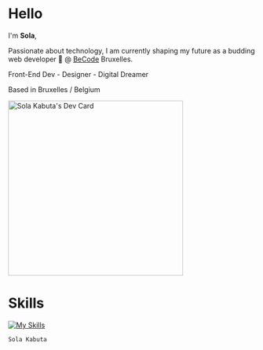 <h1>Hello</h1>


I'm <strong>Sola</strong>,

Passionate about technology, I am currently shaping my future as a budding web developer 🌱 @ <a href="https://becode.org/">BeCode</a> Bruxelles.

Front-End Dev - Designer - Digital Dreamer

Based in Bruxelles / Belgium

<a href="https://app.daily.dev/sola"><img src="https://api.daily.dev/devcards/v2/5dRblN6otUT3H5SVNN7iN.png?type=default&r=gsq" width="356" alt="Sola Kabuta's Dev Card"/></a>



# Skills 

[![My Skills](https://skillicons.dev/icons?i=react,next,vue,nuxt,tailwind,wordpress,sass,xd,ai,figma,vite,vscode,github)](https://skillicons.dev)





```console
Sola Kabuta
```

